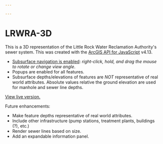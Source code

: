 ```yaml
---

---
```


# LRWRA-3D
This is a 3D representation of the Little Rock Water Reclamation Authority's sewer system. This was created with the [ArcGIS API for JavaScript](https://developers.arcgis.com/javascript/) v4.13. 

- <u>Subsurface navigation is enabled</u>: *right-click, hold, and drag the mouse to rotate or change view angle*. 
- Popups are enabled for all features.
- Subsurface depths/elevations of features are *NOT* representative of real world attributes.  Absolute values relative the ground elevation are used for manhole and sewer line depths.

[View live version.](https://gis.lrwu.com/3d)



Future enhancements:

- Make feature depths representative of real world attributes.
- Include other infrastructure (pump stations, treatment plants, buildings (?), etc.)
- Render sewer lines based on size.
- Add an expandable information panel.











### 
